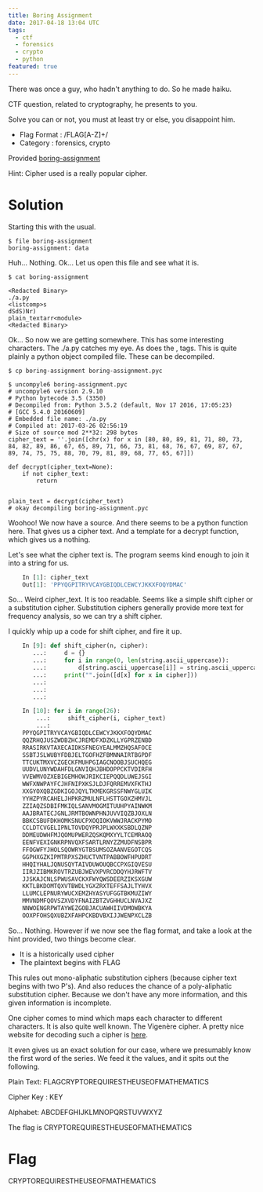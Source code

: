 ```yaml
---
title: Boring Assignment
date: 2017-04-18 13:04 UTC
tags:
  - ctf
  - forensics
  - crypto
  - python
featured: true
---
```


There was once a guy,
who hadn't anything to do.
So he made haiku.

CTF question,
related to cryptography,
he presents to you.

Solve you can or not,
you must at least try or else,
you disappoint him.

- Flag Format : /FLAG[A-Z]+/
- Category : forensics, crypto

Provided [boring-assignment](2017-04-18-boring-assignment/boring-assignment)

Hint: Cipher used is a really popular cipher.

Solution
========

Starting this with the usual.

    $ file boring-assignment
    boring-assignment: data

Huh... Nothing. Ok... Let us open this file and see what it is.

    $ cat boring-assignment

    <Redacted Binary>
    ./a.py
    <listcomp>s
    dSdS)Nr)
    plain_textarr<module>
    <Redacted Binary>

Ok... So now we are getting somewhere. This has some interesting characters. The ./a.py catches my eye. As does the <listcomp>, <module> tags. This is quite plainly a python object compiled file. These can be decompiled.

    $ cp boring-assignment boring-assignment.pyc

    $ uncompyle6 boring-assignment.pyc
    # uncompyle6 version 2.9.10
    # Python bytecode 3.5 (3350)
    # Decompiled from: Python 3.5.2 (default, Nov 17 2016, 17:05:23) 
    # [GCC 5.4.0 20160609]
    # Embedded file name: ./a.py
    # Compiled at: 2017-03-26 02:56:19
    # Size of source mod 2**32: 298 bytes
    cipher_text = ''.join([chr(x) for x in [80, 80, 89, 81, 71, 80, 73, 84, 82, 89, 86, 67, 65, 89, 71, 66, 73, 81, 68, 76, 67, 69, 87, 67, 89, 74, 75, 75, 88, 70, 79, 81, 89, 68, 77, 65, 67]])

    def decrypt(cipher_text=None):
        if not cipher_text:
            return


    plain_text = decrypt(cipher_text)
    # okay decompiling boring-assignment.pyc

Woohoo! We now have a source. And there seems to be a python function here. That gives us a cipher text. And a template for a decrypt function, which gives us a nothing.

Let's see what the cipher text is. The program seems kind enough to join it into a string for us. 

~~~python
    In [1]: cipher_text
    Out[1]: 'PPYQGPITRYVCAYGBIQDLCEWCYJKKXFOQYDMAC'
~~~

So... Weird cipher_text. It is too readable. Seems like a simple shift cipher or a substitution cipher. Substitution ciphers generally provide more text for frequency analysis, so we can try a shift cipher.

I quickly whip up a code for shift cipher, and fire it up.

~~~python
    In [9]: def shift_cipher(n, cipher):
       ...:     d = {}
       ...:     for i in range(0, len(string.ascii_uppercase)):
       ...:         d[string.ascii_uppercase[i]] = string.ascii_uppercase[(i + n) % len(string.ascii_uppercase)]
       ...:     print("".join([d[x] for x in cipher]))
       ...:     
       ...:     
       ...:     

    In [10]: for i in range(26):
        ...:     shift_cipher(i, cipher_text)
        ...:     
    PPYQGPITRYVCAYGBIQDLCEWCYJKKXFOQYDMAC
    QQZRHQJUSZWDBZHCJREMDFXDZKLLYGPRZENBD
    RRASIRKVTAXECAIDKSFNEGYEALMMZHQSAFOCE
    SSBTJSLWUBYFDBJELTGOFHZFBMNNAIRTBGPDF
    TTCUKTMXVCZGECKFMUHPGIAGCNOOBJSUCHQEG
    UUDVLUNYWDAHFDLGNVIQHJBHDOPPCKTVDIRFH
    VVEWMVOZXEBIGEMHOWJRIKCIEPQQDLUWEJSGI
    WWFXNWPAYFCJHFNIPXKSJLDJFQRREMVXFKTHJ
    XXGYOXQBZGDKIGOJQYLTKMEKGRSSFNWYGLUIK
    YYHZPYRCAHELJHPKRZMULNFLHSTTGOXZHMVJL
    ZZIAQZSDBIFMKIQLSANVMOGMITUUHPYAINWKM
    AAJBRATECJGNLJRMTBOWNPHNJUVVIQZBJOXLN
    BBKCSBUFDKHOMKSNUCPXOQIOKVWWJRACKPYMO
    CCLDTCVGELIPNLTOVDQYPRJPLWXXKSBDLQZNP
    DDMEUDWHFMJQOMUPWERZQSKQMXYYLTCEMRAOQ
    EENFVEXIGNKRPNVQXFSARTLRNYZZMUDFNSBPR
    FFOGWFYJHOLSQOWRYGTBSUMSOZAANVEGOTCQS
    GGPHXGZKIPMTRPXSZHUCTVNTPABBOWFHPUDRT
    HHQIYHALJQNUSQYTAIVDUWOUQBCCPXGIQVESU
    IIRJZIBMKROVTRZUBJWEVXPVRCDDQYHJRWFTV
    JJSKAJCNLSPWUSAVCKXFWYQWSDEERZIKSXGUW
    KKTLBKDOMTQXVTBWDLYGXZRXTEFFSAJLTYHVX
    LLUMCLEPNURYWUCXEMZHYASYUFGGTBKMUZIWY
    MMVNDMFQOVSZXVDYFNAIZBTZVGHHUCLNVAJXZ
    NNWOENGRPWTAYWEZGOBJACUAWHIIVDMOWBKYA
    OOXPFOHSQXUBZXFAHPCKBDVBXIJJWENPXCLZB
~~~

So... Nothing. However if we now see the flag format, and take a look at the hint provided, two things become clear.

* It is a historically used cipher
* The plaintext begins with FLAG

This rules out mono-aliphatic substitution ciphers (because cipher text begins with two P's).
And also reduces the chance of a poly-aliphatic substitution cipher. Because we don't have any more information, and this given information is incomplete.

One cipher comes to mind which maps each character to different characters. It is also quite well known. The Vigenère cipher. A pretty nice website for decoding such a cipher is [here](http://www.dcode.fr/vigenere-cipher).

It even gives us an exact solution for our case, where we presumably know the first word of the series. We feed it the values, and it spits out the following.

Plain Text: FLAGCRYPTOREQUIRESTHEUSEOFMATHEMATICS

Cipher Key : KEY

Alphabet: ABCDEFGHIJKLMNOPQRSTUVWXYZ

The flag is CRYPTOREQUIRESTHEUSEOFMATHEMATICS

Flag
====
CRYPTOREQUIRESTHEUSEOFMATHEMATICS

